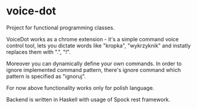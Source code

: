 # voice-dot
Project for functional programming classes.

VoiceDot works as a chrome extension - it's a simple command voice control tool, lets you dictate words like "kropka", "wykrzyknik" and instatly replaces them with ".", "!". 

Moreover you can dynamically define your own commands. In order to ignore implemented command pattern, there's ignore command which pattern is specified as "ignoruj".

For now above functionality works only for polish language.

Backend is written in Haskell with usage of Spock rest framework.
